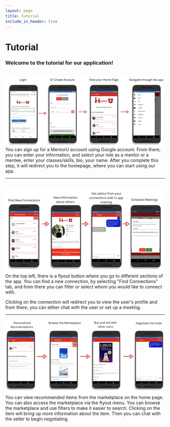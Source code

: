 ```yaml
---
layout: page
title: Tutorial
include_in_header: true
---
```


# Tutorial

### Welcome to the tutorial for our application!
<br>
<div>
  <img src="../assets/signin.png" width="auto" height="auto">
  <br>
  You can sign up for a MentorU account using Google account. From there, you can enter your information, and select your role as a mentor or a mentee, enter your classes/skills, bio, your name. After you complete this step, it will redirect you to the homepage, where you can start using our app.
  <hr class="solid">
</div>

<br>
<div>
  <img src="../assets/findMentors.png" width="auto" height="auto">
  <br>
  On the top left, there is a flyout button where you go to different sections of the app. You can find a new connection, by selecting "Find Connections" tab, and from there you can filter or select whom you would like to connect with.
  
  Clicking on the connection will redirect you to view the user's profile and from there, you can either chat with the user or set up a meeting.
  <hr class="solid">
</div>

<div>
  <img src="../assets/marketplace.png" width="auto" height="auto">
  <br>
  You can view recommended items from the marketplace on the home page. You can also access the marketplace via the flyout menu. You can browse the marketplace and use filters to make it easier to search. Clicking on the item will bring up more information about the item. Then you can chat with the seller to begin negotiating. 
</div>
